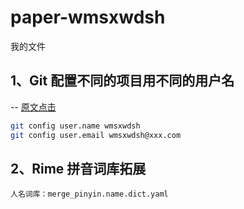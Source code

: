 # paper-wmsxwdsh
我的文件

## 1、Git 配置不同的项目用不同的用户名
 -- [原文点击](https://juejin.cn/post/7037336261564039204)
<br/>

```bash
git config user.name wmsxwdsh
git config user.email wmsxwdsh@xxx.com
```

## 2、Rime 拼音词库拓展

```text
人名词库：merge_pinyin.name.dict.yaml 
```

<br/>
